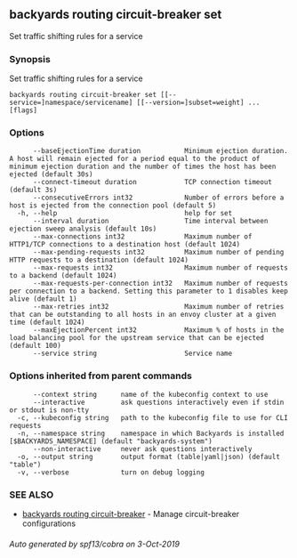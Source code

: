 ## backyards routing circuit-breaker set

Set traffic shifting rules for a service

### Synopsis

Set traffic shifting rules for a service

```
backyards routing circuit-breaker set [[--service=]namespace/servicename] [[--version=]subset=weight] ... [flags]
```

### Options

```
      --baseEjectionTime duration           Minimum ejection duration. A host will remain ejected for a period equal to the product of minimum ejection duration and the number of times the host has been ejected (default 30s)
      --connect-timeout duration            TCP connection timeout (default 3s)
      --consecutiveErrors int32             Number of errors before a host is ejected from the connection pool (default 5)
  -h, --help                                help for set
      --interval duration                   Time interval between ejection sweep analysis (default 10s)
      --max-connections int32               Maximum number of HTTP1/TCP connections to a destination host (default 1024)
      --max-pending-requests int32          Maximum number of pending HTTP requests to a destination (default 1024)
      --max-requests int32                  Maximum number of requests to a backend (default 1024)
      --max-requests-per-connection int32   Maximum number of requests per connection to a backend. Setting this parameter to 1 disables keep alive (default 1)
      --max-retries int32                   Maximum number of retries that can be outstanding to all hosts in an envoy cluster at a given time (default 1024)
      --maxEjectionPercent int32            Maximum % of hosts in the load balancing pool for the upstream service that can be ejected (default 100)
      --service string                      Service name
```

### Options inherited from parent commands

```
      --context string      name of the kubeconfig context to use
      --interactive         ask questions interactively even if stdin or stdout is non-tty
  -c, --kubeconfig string   path to the kubeconfig file to use for CLI requests
  -n, --namespace string    namespace in which Backyards is installed [$BACKYARDS_NAMESPACE] (default "backyards-system")
      --non-interactive     never ask questions interactively
  -o, --output string       output format (table|yaml|json) (default "table")
  -v, --verbose             turn on debug logging
```

### SEE ALSO

* [backyards routing circuit-breaker](backyards_routing_circuit-breaker.md)	 - Manage circuit-breaker configurations

###### Auto generated by spf13/cobra on 3-Oct-2019
